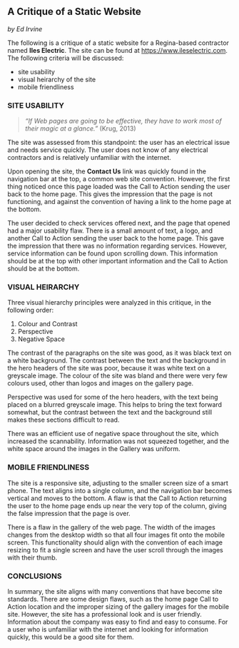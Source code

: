 ## A Critique of a Static Website

*by Ed Irvine*

The following is a critique of a static website for a Regina-based contractor named **Iles Electric**.  The site can be found at https://www.ileselectric.com.  The following criteria will be discussed:

- site usability
- visual heirarchy of the site
- mobile friendliness

### SITE USABILITY

> *“If Web pages are going to be effective, they have to work most of their magic at a glance.”* (Krug, 2013)

The site was assessed from this standpoint:  the user has an electrical issue and needs service quickly.  The user does not know of any electrical contractors and is relatively unfamiliar with the internet.  

Upon opening the site, the **Contact Us** link was quickly found in the navigation bar at the top, a common web site convention.  However, the first thing noticed once this page loaded was the Call to Action sending the user back to the home page.  This gives the impression that the page is not functioning, and against the convention of having a link to the home page at the bottom.

The user decided to check services offered next, and the page that opened had a major usability flaw.  There is a small amount of text, a logo, and another Call to Action sending the user back to the home page.  This gave the impression that there was no information regarding services.  However, service information can be found upon scrolling down.  This information should be at the top with other important information and the Call to Action should be at the bottom.

### VISUAL HEIRARCHY

Three visual hierarchy principles were analyzed in this critique, in the following order:

1.  Colour and Contrast
2.  Perspective
3.  Negative Space

The contrast of the paragraphs on the site was good, as it was black text on a white background.  The contrast between the text and the background in the hero headers of the site was poor, because it was white text on a greyscale image.  The colour of the site was bland and there were very few colours used, other than logos and images on the gallery page. 

Perspective was used for some of the hero headers, with the text being placed on a blurred greyscale image.  This helps to bring the text forward somewhat, but the contrast between the text and the background still makes these sections difficult to read.

There was an efficient use of negative space throughout the site, which increased the scannability.  Information was not squeezed together, and the white space around the images in the Gallery was uniform.  

### MOBILE FRIENDLINESS

The site is a responsive site, adjusting to the smaller screen size of a smart phone.  The text aligns into a single column, and the navigation bar becomes vertical and moves to the bottom.  A flaw is that the Call to Action returning the user to the home page ends up near the very top of the column, giving the false impression that the page is over.

There is a flaw in the gallery of the web page.  The width of the images changes from the desktop width so that all four images fit onto the mobile screen.  This functionality should align with the convention of each image resizing to fit a single screen and have the user scroll through the images with their thumb.

### CONCLUSIONS

In summary, the site aligns with many conventions that have become site standards.  There are some design flaws, such as the home page Call to Action location and the improper sizing of the gallery images for the mobile site.  However, the site has a professional look and is user friendly.  Information about the company was easy to find and easy to consume.  For a user who is unfamiliar with the internet and looking for information quickly, this would be a good site for them.
